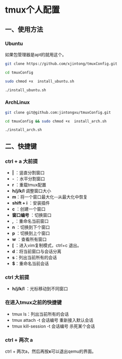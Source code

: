 # tmux个人配置

## 一、使用方法
### Ubuntu
如果包管理器是apt的就用这个。

```bash
git clone https://github.com/xjintong/tmuxConfig.git

cd tmuxConfig

sudo chmod +x  install_ubuntu.sh 

./install_ubuntu.sh 

```

### ArchLinux
```bash
git clone git@github.com:jintongxu/tmuxConfig.git 

cd tmuxConfig && sudo chmod +x  install_arch.sh 

./install_arch.sh 

```

## 二、快捷键 
### ctrl + a 大前提

- **|** ：竖直分割窗口
- **-** ：水平分割窗口
- **r** ：重载tmux配置
- **h/j/k/l** 调整窗口大小
- **m**：将一个窗口最大化--从最大化中恢复
- **shift + i** ：安装插件
- **c** ：创建一个窗口
- **窗口编号** ：切换窗口
- **,** ：重命名当前窗口
- **n** ：切换到下个窗口
- **p** ：切换到上个窗口
- **w** ：查看所有窗口
- **[** ：进入vim复制模式，ctrl+c 退出。
- **d**：将当前窗口与会话分离
- **s**：列出当前所有的会话
- **$**：重命名当前会话

### ctrl 大前提
- **h/j/k/l** ：光标移动到不同窗口

### 在进入tmux之前的快捷键
- tmux ls：列出当前所有的会话
- tmux attach -t 会话编号    重新接入默认会话
- tmux kill-session -t 会话编号    杀死某个会话


### ctrl + 两次 a 

ctrl + 两次a，然后再按**x**可以退出qemu的界面。

